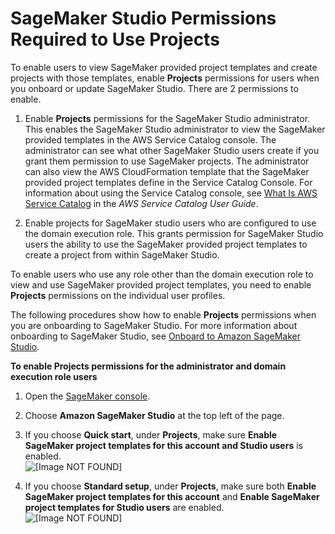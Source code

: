 # SageMaker Studio Permissions Required to Use Projects<a name="sagemaker-projects-studio-updates"></a>

To enable users to view SageMaker provided project templates and create projects with those templates, enable **Projects** permissions for users when you onboard or update SageMaker Studio\. There are 2 permissions to enable\.

1. Enable **Projects** permissions for the SageMaker Studio administrator\. This enables the SageMaker Studio administrator to view the SageMaker provided templates in the AWS Service Catalog console\. The administrator can see what other SageMaker Studio users create if you grant them permission to use SageMaker projects\. The administrator can also view the AWS CloudFormation template that the SageMaker provided project templates define in the Service Catalog Console\. For information about using the Service Catalog console, see [What Is AWS Service Catalog](https://docs.aws.amazon.com/servicecatalog/latest/adminguide/introduction.html) in the *AWS Service Catalog User Guide*\.

1. Enable projects for SageMaker studio users who are configured to use the domain execution role\. This grants permission for SageMaker Studio users the ability to use the SageMaker provided project templates to create a project from within SageMaker Studio\.

To enable users who use any role other than the domain execution role to view and use SageMaker provided project templates, you need to enable **Projects** permissions on the individual user profiles\.

The following procedures show how to enable **Projects** permissions when you are onboarding to SageMaker Studio\. For more information about onboarding to SageMaker Studio, see [Onboard to Amazon SageMaker Studio](gs-studio-onboard.md)\.

**To enable **Projects** permissions for the administrator and domain execution role users**

1. Open the [SageMaker console](https://console.aws.amazon.com/sagemaker/)\.

1. Choose **Amazon SageMaker Studio** at the top left of the page\.

1. If you choose **Quick start**, under **Projects**, make sure **Enable SageMaker project templates for this account and Studio users** is enabled\.  
![\[Image NOT FOUND\]](http://docs.aws.amazon.com/sagemaker/latest/dg/images/projects/project-permission-quickstart.png)

1. If you choose **Standard setup**, under **Projects**, make sure both **Enable SageMaker project templates for this account** and **Enable SageMaker project templates for Studio users** are enabled\.  
![\[Image NOT FOUND\]](http://docs.aws.amazon.com/sagemaker/latest/dg/images/projects/project-permission-standard.png)